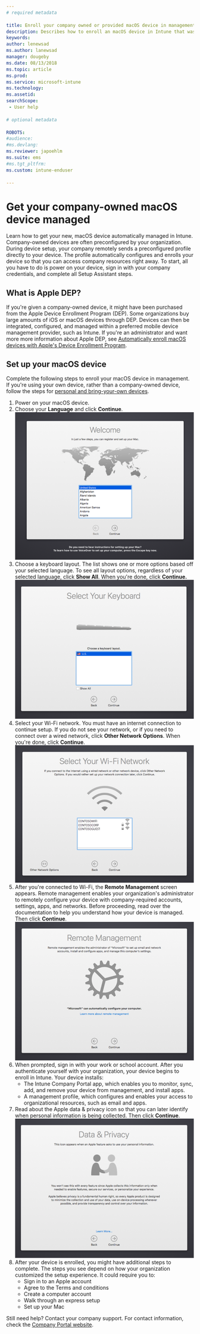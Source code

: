 ```yaml
---
# required metadata

title: Enroll your company owned or provided macOS device in management | Microsoft Docs
description: Describes how to enroll an macOS device in Intune that was purchased and provided by your organization.
keywords:
author: lenewsad
ms.author: lanewsad
manager: dougeby
ms.date: 08/13/2018
ms.topic: article
ms.prod:
ms.service: microsoft-intune
ms.technology:
ms.assetid: 
searchScope:
 - User help

# optional metadata

ROBOTS:  
#audience:
#ms.devlang:
ms.reviewer: japoehlm
ms.suite: ems
#ms.tgt_pltfrm:
ms.custom: intune-enduser

---
```



# Get your company-owned macOS device managed

Learn how to get your new, macOS device automatically managed in Intune. Company-owned devices are often preconfigured by your organization. During device setup, your company remotely sends a preconfigured profile directly to your device. The profile automatically configures and enrolls your device so that you can access company resources right away. To start, all you have to do is power on your device, sign in with your company credentials, and complete all Setup Assistant steps. 

## What is Apple DEP?
If you're given a company-owned device, it might have been purchased from the Apple Device Enrollment Program (DEP). Some organizations buy large amounts of iOS or macOS devices through DEP. Devices can then be integrated, configured, and managed within a preferred mobile device management provider, such as Intune. If you're an administrator and want more more information about Apple DEP, see [Automatically enroll macOS devices with Apple's Device Enrollment Program](intune/device-enrollment-program-enroll-macos.md).  

## Set up your macOS device  
Complete the following steps to enroll your macOS device in management. If you're using your own device, rather than a company-owned device, follow the steps for [personal and bring-your-own devices](enroll-your-device-in-intune-ios.md). 

1. Power on your macOS device. 
2. Choose your **Language** and click **Continue**.
   ![Screenshot of macOS device Setup Assistant Welcome screen, showing a list of languages to select from.](./media/macos-dep-welcome-1808.png)   
3. Choose a keyboard layout. The list shows one or more options based off your selected language. To see all layout options, regardless of your selected language, click **Show All**. When you're done, click **Continue.**
   ![Screenshot of macOS device Setup Assistant Keyboard Layout screen, showing a list of keyboard languages to select from, an unchecked Show All option, and a Back and Continue button.](./media/macos-dep-keyboard-1808.png)  
4. Select your Wi-Fi network. You must have an internet connection to continue setup. If you do not see your network, or if you need to connect over a wired network, click **Other Network Options**. When you're done, click **Continue**.
   ![Screenshot of macOS device Setup Assistant Select Your Wi-Fi Network screen, showing a list of available networks to choose from. Also shows an Other Network Options button, Back button, and Continue button.](./media/macos-dep-wifi-1808.png)  
5. After you're connected to Wi-Fi, the **Remote Management** screen appears. Remote management enables your organization's administrator to remotely configure your device with company-required accounts, settings, apps, and networks. Before proceeding, read over the documentation to help you understand how your device is managed. Then click **Continue**.
   ![Screenshot of macOS device Setup Assistant Remote Management screen, with text explaining remote management and a link to documentation for more information. Also shows a Back button and Continue button.](./media/macos-dep-remote-management-1-1808.png)  
6. When prompted, sign in with your work or school account. After you authenticate yourself with your organization, your device begins to enroll in Intune. Your device installs:
    * The Intune Company Portal app, which enables you to monitor, sync, add, and remove your device from management, and install apps.
    * A management profile, which configures and enables your access to organizational resources, such as email and apps. 
7. Read about the Apple data & privacy icon so that you can later identify when personal information is being collected. Then click **Continue**.
   ![Screenshot of macOS device Setup Assistant Data & Privacy screen, showing an illustration of two people shaking hands, and describing Apple's use of personal information. Also shows a Back and Continue button.](./media/macos-dep-apple-data-privacy-1808.png)  
8. After your device is enrolled, you might have additional steps to complete. The steps you see depend on how your organization customized the setup experience. It could require you to:
    * Sign in to an Apple account
    * Agree to the Terms and conditions
    * Create a computer account
    * Walk through an express setup
    * Set up your Mac  

Still need help? Contact your company support. For contact information, check the [Company Portal website](https://portal.manage.microsoft.com#HelpDeskDialog).

